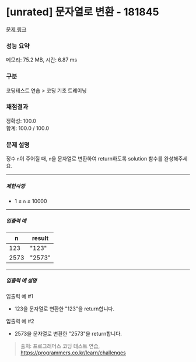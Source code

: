 # [unrated] 문자열로 변환 - 181845 

[문제 링크](https://school.programmers.co.kr/learn/courses/30/lessons/181845) 

### 성능 요약

메모리: 75.2 MB, 시간: 6.87 ms

### 구분

코딩테스트 연습 > 코딩 기초 트레이닝

### 채점결과

정확성: 100.0<br/>합계: 100.0 / 100.0

### 문제 설명

<p>정수 <code>n</code>이 주어질 때, <code>n</code>을 문자열로 변환하여 return하도록 solution 함수를 완성해주세요.</p>

<hr>

<h5>제한사항</h5>

<ul>
<li>1 ≤ <code>n</code> ≤ 10000</li>
</ul>

<hr>

<h5>입출력 예</h5>
<table class="table">
        <thead><tr>
<th>n</th>
<th>result</th>
</tr>
</thead>
        <tbody><tr>
<td>123</td>
<td>"123"</td>
</tr>
<tr>
<td>2573</td>
<td>"2573"</td>
</tr>
</tbody>
      </table>
<hr>

<h5>입출력 예 설명</h5>

<p>입출력 예 #1</p>

<ul>
<li>123을 문자열로 변환한 "123"을 return합니다.</li>
</ul>

<p>입출력 예 #2</p>

<ul>
<li>2573을 문자열로 변환한 "2573"을 return합니다.</li>
</ul>


> 출처: 프로그래머스 코딩 테스트 연습, https://programmers.co.kr/learn/challenges